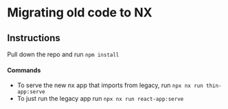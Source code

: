 # Migrating old code to NX

## Instructions

Pull down the repo and run `npm install`

#### Commands

-   To serve the new nx app that imports from legacy, run `npx nx run thin-app:serve`
-   To just run the legacy app run `npx nx run react-app:serve`
